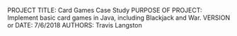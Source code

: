 PROJECT TITLE: Card Games Case Study
PURPOSE OF PROJECT: Implement basic card games in Java, including Blackjack and War.
VERSION or DATE: 7/6/2018
AUTHORS: Travis Langston